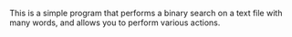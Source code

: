 This is a simple program that performs a binary search on a text file with many words, and allows you to perform various actions.
